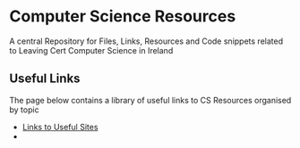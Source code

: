# Computer Science Resources

A central Repository for Files, Links, Resources and Code snippets related to Leaving Cert Computer Science in Ireland

## Useful Links

The page below contains a library of useful links to CS Resources organised by topic

- [Links to Useful Sites](https://github.com/finnwood/Computer-Science-Resources/blob/main/Links%20to%20Useful%20Sites.md#useful-links)
- 
